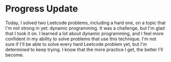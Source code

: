 # Progress Update
Today, I solved two Leetcode problems, including a hard one, on a topic that I'm not strong in yet: dynamic programming. It was a challenge, but I'm glad that I took it on. I learned a lot about dynamic programming, and I feel more confident in my ability to solve problems that use this technique.
I'm not sure if I'll be able to solve every hard Leetcode problem yet, but I'm determined to keep trying. I know that the more practice I get, the better I'll become.
